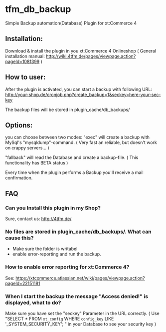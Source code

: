 # tfm_db_backup
Simple Backup automation(Database) Plugin for xt:Commerce 4

## Installation:
Download & install the plugin in you xt:Commerce 4 Onlineshop
( General installation manual: http://wiki.4tfm.de/pages/viewpage.action?pageId=1081399 )

## How to user:
After the plugin is activated, you can start a backup with following URL:
http://your-shop.de/cronjob.php?create_backup=1&seckey=here-your-sec-key

The backup files will be stored in plugin_cache/db_backups/ 

## Options:
you can choose between two modes:
"exec" will create a backup with MySql's "mysqldump"-command.
( Very fast an reliable, but doesn't work on crappy servers... )

"fallback" will read the Database and create a backup-file.
( This functionality has BETA status )

Every time when the plugin performs a Backup you'll receive a mail confirmation. 

## FAQ

### Can you Install this plugin in my Shop?
Sure, contact us: http://4tfm.de/

### No files are stored in plugin_cache/db_backups/. What can cause this?
- Make sure the folder is writabel
- enable error-reporting and run the backup. 
 
### How to enable error reporting for xt:Commerce 4?
See: https://xtcommerce.atlassian.net/wiki/pages/viewpage.action?pageId=22151181

### When I start the backup the message "Access denied!" is displayed, what to do?
Make sure you have set the "seckey" Parameter in the URL correctly.
( Use "SELECT * FROM `xt_config` WHERE `config_key` LIKE '_SYSTEM_SECURITY_KEY'; " in your Database to see your security key )

